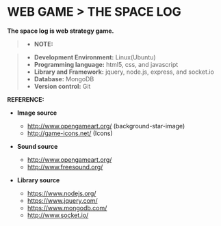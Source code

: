 WEB GAME > THE SPACE LOG
=====================


**The space log is web strategy game.**

> - **NOTE:**

> - **Development Environment:** Linux(Ubuntu)
> - **Programming language:** html5, css, and javascript
> - **Library and Framework:** jquery, node.js, express, and socket.io 
> - **Database:** MongoDB 
> - **Version control:** Git

**REFERENCE:**

* **Image source** 
	+ http://www.opengameart.org/ (background-star-image)
	+ http://game-icons.net/ (Icons)

* **Sound source**
	+ http://www.opengameart.org/
	+ http://www.freesound.org/

* **Library source** 
	+ https://www.nodejs.org/  
	+ https://www.jquery.com/  
	+ https://www.mongodb.com/
	+ http://www.socket.io/

			

